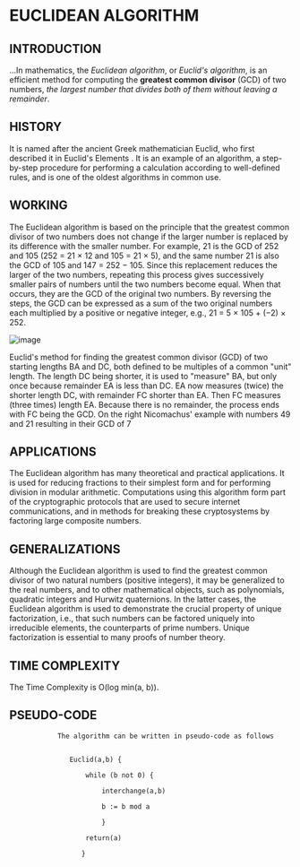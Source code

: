 # EUCLIDEAN ALGORITHM



## INTRODUCTION

...In mathematics, the *Euclidean algorithm*, or *Euclid's algorithm*, is an efficient method for computing the **greatest common divisor** (GCD) of two numbers, *the largest number that divides both of them without leaving a remainder*.



## HISTORY

It is named after the ancient Greek mathematician Euclid, who first described it in Euclid's Elements . It is an example of an algorithm, a step-by-step procedure for performing a calculation according to well-defined rules, and is one of the oldest algorithms in common use.



## WORKING
The Euclidean algorithm is based on the principle that the greatest common divisor of two numbers does not change if the larger number is replaced by its difference with the smaller number. For example, 21 is the GCD of 252 and 105 (252 = 21 × 12 and 105 = 21 × 5), and the same number 21 is also the GCD of 105 and 147 = 252 − 105. Since this replacement reduces the larger of the two numbers, repeating this process gives successively smaller pairs of numbers until the two numbers become equal. When that occurs, they are the GCD of the original two numbers. By reversing the steps, the GCD can be expressed as a sum of the two original numbers each multiplied by a positive or negative integer, e.g., 21 = 5 × 105 + (−2) × 252.

![image](https://upload.wikimedia.org/wikipedia/commons/thumb/3/37/Euclid%27s_algorithm_Book_VII_Proposition_2_3.png/300px-Euclid%27s_algorithm_Book_VII_Proposition_2_3.png)

Euclid's method for finding the greatest common divisor (GCD) of two starting lengths BA and DC, both defined to be multiples of a common "unit" length. The length DC being shorter, it is used to "measure" BA, but only once because remainder EA is less than DC. EA now measures (twice) the shorter length DC, with remainder FC shorter than EA. Then FC measures (three times) length EA. Because there is no remainder, the process ends with FC being the GCD. On the right Nicomachus' example with numbers 49 and 21 resulting in their GCD of 7



## APPLICATIONS

The Euclidean algorithm has many theoretical and practical applications. It is used for reducing fractions to their simplest form and for performing division in modular arithmetic. Computations using this algorithm form part of the cryptographic protocols that are used to secure internet communications, and in methods for breaking these cryptosystems by factoring large composite numbers.



## GENERALIZATIONS

Although the Euclidean algorithm is used to find the greatest common divisor of two natural numbers (positive integers), it may be generalized to the real numbers, and to other mathematical objects, such as polynomials, quadratic integers and Hurwitz quaternions. In the latter cases, the Euclidean algorithm is used to demonstrate the crucial property of unique factorization, i.e., that such numbers can be factored uniquely into irreducible elements, the counterparts of prime numbers. Unique factorization is essential to many proofs of number theory.



## TIME COMPLEXITY

The Time Complexity is O(log min(a, b)).



## PSEUDO-CODE

                The algorithm can be written in pseudo-code as follows


                   Euclid(a,b) {

                       while (b not 0) {

                           interchange(a,b)

                           b := b mod a

                           }

                       return(a)

                      }
